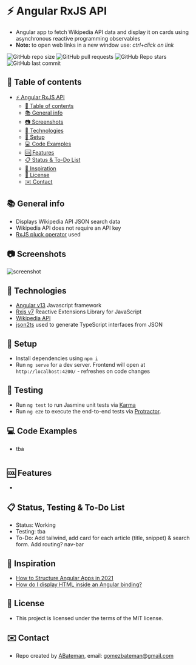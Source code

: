 # :zap: Angular RxJS API

* Angular app to fetch Wikipedia API data and display it on cards using asynchronous reactive programming observables
* **Note:** to open web links in a new window use: _ctrl+click on link_

![GitHub repo size](https://img.shields.io/github/repo-size/AndrewJBateman/angular-rxjs-api?style=plastic)
![GitHub pull requests](https://img.shields.io/github/issues-pr/AndrewJBateman/angular-rxjs-api?style=plastic)
![GitHub Repo stars](https://img.shields.io/github/stars/AndrewJBateman/angular-rxjs-api?style=plastic)
![GitHub last commit](https://img.shields.io/github/last-commit/AndrewJBateman/angular-rxjs-api?style=plastic)

## :page_facing_up: Table of contents

* [:zap: Angular RxJS API](#zap-angular-rxjs-api)
  * [:page_facing_up: Table of contents](#page_facing_up-table-of-contents)
  * [:books: General info](#books-general-info)
  * [:camera: Screenshots](#camera-screenshots)
  * [:signal_strength: Technologies](#signal_strength-technologies)
  * [:floppy_disk: Setup](#floppy_disk-setup)
  * [:computer: Code Examples](#computer-code-examples)
  * [:cool: Features](#cool-features)
  * [:clipboard: Status & To-Do List](#clipboard-status--to-do-list)
  * [:clap: Inspiration](#clap-inspiration)
  * [:file_folder: License](#file_folder-license)
  * [:envelope: Contact](#envelope-contact)

## :books: General info

* Displays Wikipedia API JSON search data
* Wikipedia API does not require an API key
* [RxJS pluck operator](https://www.learnrxjs.io/learn-rxjs/operators/transformation/pluck) used

## :camera: Screenshots

![screenshot](./imgs/wiki.png)

## :signal_strength: Technologies

* [Angular v13](https://angular.io/) Javascript framework
* [Rxjs v7](https://rxjs.dev/) Reactive Extensions Library for JavaScript
* [Wikipedia API](https://www.mediawiki.org/wiki/API:Tutorial)
* [json2ts](http://json2ts.com/) used to generate TypeScript interfaces from JSON

## :floppy_disk: Setup

* Install dependencies using `npm i`
* Run `ng serve` for a dev server. Frontend will open at `http://localhost:4200/` - refreshes on code changes

## :wrench: Testing

* Run `ng test` to run Jasmine unit tests via [Karma](https://karma-runner.github.io)
* Run `ng e2e` to execute the end-to-end tests via [Protractor](http://www.protractortest.org/).

## :computer: Code Examples

* tba

```typescript

```

## :cool: Features

*

## :clipboard: Status, Testing & To-Do List

* Status: Working
* Testing: tba
* To-Do: Add tailwind, add card for each article (title, snippet) & search form. Add routing? nav-bar

## :clap: Inspiration

* [How to Structure Angular Apps in 2021](https://javascript.plainenglish.io/how-to-structure-angular-apps-in-2021-a0bdd481ad0d)
* [How do I display HTML inside an Angular binding?](https://blog.briebug.com/blog/how-do-i-display-html-inside-an-angular-binding)

## :file_folder: License

* This project is licensed under the terms of the MIT license.

## :envelope: Contact

* Repo created by [ABateman](https://github.com/AndrewJBateman), email: gomezbateman@gmail.com

